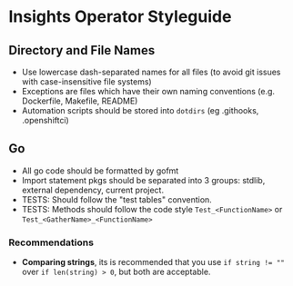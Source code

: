 # Insights Operator Styleguide

## Directory and File Names

- Use lowercase dash-separated names for all files (to avoid git issues with case-insensitive file systems)
- Exceptions are files which have their own naming conventions (e.g. Dockerfile, Makefile, README)
- Automation scripts should be stored into `dotdirs` (eg .githooks, .openshiftci)

## Go

- All go code should be formatted by gofmt
- Import statement pkgs should be separated into 3 groups: stdlib, external dependency, current project.
- TESTS: Should follow the "test tables" convention.
- TESTS: Methods should follow the code style `Test_<FunctionName>` or `Test_<GatherName>_<FunctionName>`

### Recommendations

- **Comparing strings**, its is recommended that you use  `if string != ""` over `if len(string) > 0`, but both are acceptable.

